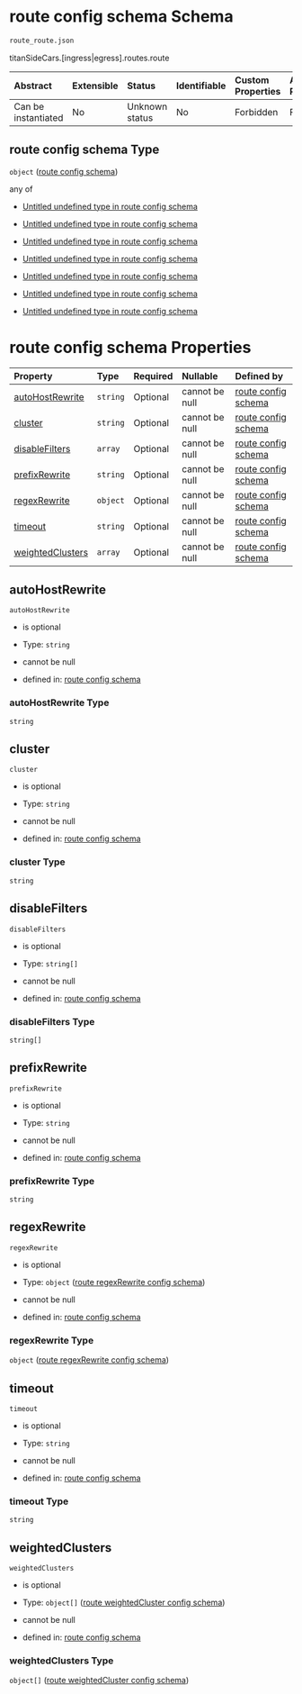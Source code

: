 # route config schema Schema

```txt
route_route.json
```

titanSideCars.\[ingress|egress].routes.route

| Abstract            | Extensible | Status         | Identifiable | Custom Properties | Additional Properties | Access Restrictions | Defined In                                                          |
| :------------------ | :--------- | :------------- | :----------- | :---------------- | :-------------------- | :------------------ | :------------------------------------------------------------------ |
| Can be instantiated | No         | Unknown status | No           | Forbidden         | Forbidden             | none                | [route\_route.json](../out/route_route.json "open original schema") |

## route config schema Type

`object` ([route config schema](route_route.md))

any of

* [Untitled undefined type in route config schema](route_route-anyof-0.md "check type definition")

* [Untitled undefined type in route config schema](route_route-anyof-1.md "check type definition")

* [Untitled undefined type in route config schema](route_route-anyof-2.md "check type definition")

* [Untitled undefined type in route config schema](route_route-anyof-3.md "check type definition")

* [Untitled undefined type in route config schema](route_route-anyof-4.md "check type definition")

* [Untitled undefined type in route config schema](route_route-anyof-5.md "check type definition")

* [Untitled undefined type in route config schema](route_route-anyof-6.md "check type definition")

# route config schema Properties

| Property                              | Type     | Required | Nullable       | Defined by                                                                                                                    |
| :------------------------------------ | :------- | :------- | :------------- | :---------------------------------------------------------------------------------------------------------------------------- |
| [autoHostRewrite](#autohostrewrite)   | `string` | Optional | cannot be null | [route config schema](route_route-properties-autohostrewrite.md "route_route.json#/properties/autoHostRewrite")               |
| [cluster](#cluster)                   | `string` | Optional | cannot be null | [route config schema](route_route-properties-cluster.md "route_route.json#/properties/cluster")                               |
| [disableFilters](#disablefilters)     | `array`  | Optional | cannot be null | [route config schema](route_route-properties-list-of-filters-to-be-disabled.md "route_route.json#/properties/disableFilters") |
| [prefixRewrite](#prefixrewrite)       | `string` | Optional | cannot be null | [route config schema](route_route-properties-prefixrewrite.md "route_route.json#/properties/prefixRewrite")                   |
| [regexRewrite](#regexrewrite)         | `object` | Optional | cannot be null | [route config schema](route_route-properties-route-regexrewrite-config-schema.md "route_route.json#/properties/regexRewrite") |
| [timeout](#timeout)                   | `string` | Optional | cannot be null | [route config schema](route_route-properties-timeout.md "route_route.json#/properties/timeout")                               |
| [weightedClusters](#weightedclusters) | `array`  | Optional | cannot be null | [route config schema](route_route-properties-list-of-weightedcluster.md "route_route.json#/properties/weightedClusters")      |

## autoHostRewrite



`autoHostRewrite`

* is optional

* Type: `string`

* cannot be null

* defined in: [route config schema](route_route-properties-autohostrewrite.md "route_route.json#/properties/autoHostRewrite")

### autoHostRewrite Type

`string`

## cluster



`cluster`

* is optional

* Type: `string`

* cannot be null

* defined in: [route config schema](route_route-properties-cluster.md "route_route.json#/properties/cluster")

### cluster Type

`string`

## disableFilters



`disableFilters`

* is optional

* Type: `string[]`

* cannot be null

* defined in: [route config schema](route_route-properties-list-of-filters-to-be-disabled.md "route_route.json#/properties/disableFilters")

### disableFilters Type

`string[]`

## prefixRewrite



`prefixRewrite`

* is optional

* Type: `string`

* cannot be null

* defined in: [route config schema](route_route-properties-prefixrewrite.md "route_route.json#/properties/prefixRewrite")

### prefixRewrite Type

`string`

## regexRewrite



`regexRewrite`

* is optional

* Type: `object` ([route regexRewrite config schema](route_route-properties-route-regexrewrite-config-schema.md))

* cannot be null

* defined in: [route config schema](route_route-properties-route-regexrewrite-config-schema.md "route_route.json#/properties/regexRewrite")

### regexRewrite Type

`object` ([route regexRewrite config schema](route_route-properties-route-regexrewrite-config-schema.md))

## timeout



`timeout`

* is optional

* Type: `string`

* cannot be null

* defined in: [route config schema](route_route-properties-timeout.md "route_route.json#/properties/timeout")

### timeout Type

`string`

## weightedClusters



`weightedClusters`

* is optional

* Type: `object[]` ([route weightedCluster config schema](route_route-properties-list-of-weightedcluster-route-weightedcluster-config-schema.md))

* cannot be null

* defined in: [route config schema](route_route-properties-list-of-weightedcluster.md "route_route.json#/properties/weightedClusters")

### weightedClusters Type

`object[]` ([route weightedCluster config schema](route_route-properties-list-of-weightedcluster-route-weightedcluster-config-schema.md))
